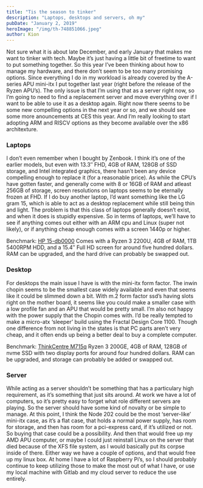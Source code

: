 ```yaml
---
title: "Tis the season to tinker"
description: "Laptops, desktops and servers, oh my"
pubDate: "January 2, 2019"
heroImage: "/img/th-748851066.jpeg"
author: Kion
---
```


Not sure what it is about late December, and early January that makes me want to tinker with tech. Maybe it’s just having a little bit of freetime to want to put something together. So this year I’ve been thinking about how to manage my hardware, and there don’t seem to be too many promising options. Since everything I do in my workload is already covered by the A-series APU mini-itx I put together last year (right before the release of the Ryzen APU’s). The only issue is that I’m using that as a server right now, so I’m going to need to find a replacement server and move everything over if I want to be able to use it as a desktop again. Right now there seems to be some new compelling options in the next year or so, and we should see some more anouncements at CES this year. And I’m really looking to start adopting ARM and RISCV options as they become available over the x86 architexture.

### Laptops

I don’t even remember when I bought by Zenbook. I think it’s one of the earlier models, but even with 13.3″ FHD, 4GB of RAM, 128GB of SSD storage, and Intel integrated graphics, there hasn’t been any device compelling enough to replace it (for a reasonable price). As while the CPU’s have gotten faster, and generally come with 8 or 16GB of RAM and atleast 256GB of storage, screen resolutions on laptops seems to be eternally frozen at FHD. If I do buy another laptop, I’d want something like the LG gram 15, which is able to act as a desktop replacement while still being thin and light. The problem is that this class of laptops generally doesn’t exist, and when it does is stupidly expensive. So in terms of laptops, we’ll have to see if anything comes out either with an ARM cpu and Linux (super not likely), or if anything cheap enough comes with a screen 1440p or higher.

Benchmark: [HP 15-db0000](http://jp.ext.hp.com/notebooks/personal/hp_15_db0000/kakaku.html?jumpid=st_cn_p_af_kkc&sisearchengine=130&siproduct=kakaku) Comes with a Ryzen 3 2200U, 4GB of RAM, 1TB 5400RPM HDD, and a 15.4″ Full HD screen for around five hundred dollars. RAM can be upgraded, and the hard drive can probably be swapped out.

### Desktop

For desktops the main issue I have is with the mini-itx form factor. The inwin chopin seems to be the smallest case widely available and even that seems like it could be slimmed down a bit. With m.2 form factor ssd’s having slots right on the mother board, it seems like you could make a smaller case with a low profile fan and an APU that would be pretty small. I’m also not happy with the power supply that the Chopin comes with. I’d be really tempted to make a micro-atx ‘sleeper’ build using the Fractal Design Core 1100. Though one difference from not living in the states is that PC parts aren’t very cheap, and it often ends up being a better deal to buy a complete computer.

Benchmark: [ThinkCentre M715q](https://www.lenovo.com/jp/ja/kakaku/desktops/thinkcentre/m-series-tiny/ThinkCentre-M715q-Tiny/p/11TC1MT715Q?cid=jp%3Aaffiliate%3Ag2ospo) Ryzen 3 200GE, 4GB of RAM, 128GB of nvme SSD with two display ports for around four hundred dollars. RAM can be upgraded, and storage can probably be added or swapped out.

### Server

While acting as a server shouldn’t be something that has a particulary high requirement, as it’s something that just sits around. At work we have a lot of computers, so it’s pretty easy to forget what role different servers are playing. So the server should have some kind of novalty or be simple to manage. At this point, I think the Node 202 could be the most ‘server-like’ mini-itx case, as it’s a flat case, that holds a normal power supply, has room for storage, and then has room for a pci-express card, if it’s utilized or not. So buying that case could be a possibility. And then that would free up my AMD APU computer, or maybe I could just reinstall Linux on the server that died because of the XFS file system, as I would basically put its corpse inside of there. Either way we have a couple of options, and that would free up my linux box. At home I have a lot of Raspberry Pi’s, so I should probably continue to keep utilizing those to make the most out of what I have, or use my local machine with Gitlab and my cloud server to reduce the use entirely.